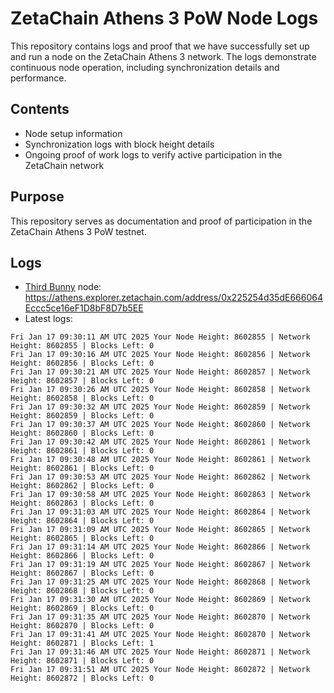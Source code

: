 # ZetaChain Athens 3 PoW Node Logs
This repository contains logs and proof that we have successfully set up and run a node on the ZetaChain Athens 3 network. The logs demonstrate continuous node operation, including synchronization details and performance.

## Contents
- Node setup information
- Synchronization logs with block height details
- Ongoing proof of work logs to verify active participation in the ZetaChain network

## Purpose
This repository serves as documentation and proof of participation in the ZetaChain Athens 3 PoW testnet.

## Logs

- [Third Bunny](https://thirdbunny.xyz/) node: https://athens.explorer.zetachain.com/address/0x225254d35dE666064Eccc5ce16eF1D8bF8D7b5EE
- Latest logs:
```
Fri Jan 17 09:30:11 AM UTC 2025 Your Node Height: 8602855 | Network Height: 8602855 | Blocks Left: 0
Fri Jan 17 09:30:16 AM UTC 2025 Your Node Height: 8602856 | Network Height: 8602856 | Blocks Left: 0
Fri Jan 17 09:30:21 AM UTC 2025 Your Node Height: 8602857 | Network Height: 8602857 | Blocks Left: 0
Fri Jan 17 09:30:26 AM UTC 2025 Your Node Height: 8602858 | Network Height: 8602858 | Blocks Left: 0
Fri Jan 17 09:30:32 AM UTC 2025 Your Node Height: 8602859 | Network Height: 8602859 | Blocks Left: 0
Fri Jan 17 09:30:37 AM UTC 2025 Your Node Height: 8602860 | Network Height: 8602860 | Blocks Left: 0
Fri Jan 17 09:30:42 AM UTC 2025 Your Node Height: 8602861 | Network Height: 8602861 | Blocks Left: 0
Fri Jan 17 09:30:48 AM UTC 2025 Your Node Height: 8602861 | Network Height: 8602861 | Blocks Left: 0
Fri Jan 17 09:30:53 AM UTC 2025 Your Node Height: 8602862 | Network Height: 8602862 | Blocks Left: 0
Fri Jan 17 09:30:58 AM UTC 2025 Your Node Height: 8602863 | Network Height: 8602863 | Blocks Left: 0
Fri Jan 17 09:31:03 AM UTC 2025 Your Node Height: 8602864 | Network Height: 8602864 | Blocks Left: 0
Fri Jan 17 09:31:09 AM UTC 2025 Your Node Height: 8602865 | Network Height: 8602865 | Blocks Left: 0
Fri Jan 17 09:31:14 AM UTC 2025 Your Node Height: 8602866 | Network Height: 8602866 | Blocks Left: 0
Fri Jan 17 09:31:19 AM UTC 2025 Your Node Height: 8602867 | Network Height: 8602867 | Blocks Left: 0
Fri Jan 17 09:31:25 AM UTC 2025 Your Node Height: 8602868 | Network Height: 8602868 | Blocks Left: 0
Fri Jan 17 09:31:30 AM UTC 2025 Your Node Height: 8602869 | Network Height: 8602869 | Blocks Left: 0
Fri Jan 17 09:31:35 AM UTC 2025 Your Node Height: 8602870 | Network Height: 8602870 | Blocks Left: 0
Fri Jan 17 09:31:41 AM UTC 2025 Your Node Height: 8602870 | Network Height: 8602871 | Blocks Left: 1
Fri Jan 17 09:31:46 AM UTC 2025 Your Node Height: 8602871 | Network Height: 8602871 | Blocks Left: 0
Fri Jan 17 09:31:51 AM UTC 2025 Your Node Height: 8602872 | Network Height: 8602872 | Blocks Left: 0
```
